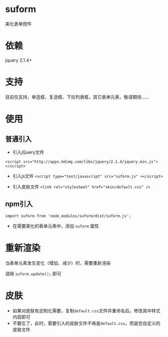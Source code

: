 # suform
美化表单控件

# 依赖

jquery 2.1.4+



# 支持

目前仅支持，单选框、复选框、下拉列表框，其它表单元素，敬请期待……

# 使用


## 普通引入

* 引入jQuery文件

`<script src="http://apps.bdimg.com/libs/jquery/2.1.4/jquery.min.js"></script>`

* 引入js文件
`<script type="text/javascript" src="suform.js" ></script>`

* 引入皮肤文件
`<link rel="stylesheet" href="skin/default.css" />`

## npm引入

`import suform from 'node_modules/suform/dist/suform.js';`

* 在需要美化的表单元素中，添加 `suform` 属性

# 重新渲染
当表单元素发生变化（增加、减少）时，需要重新渲染

调用  `suform.update();` 即可

# 皮肤
* 如果对皮肤有定制化需要，复制`default.css`文件并重命名后，修改其中样式内容即可
* 不要忘了，此时，需要引入的皮肤文件不再是`default.css`，而是您自定义的皮肤文件